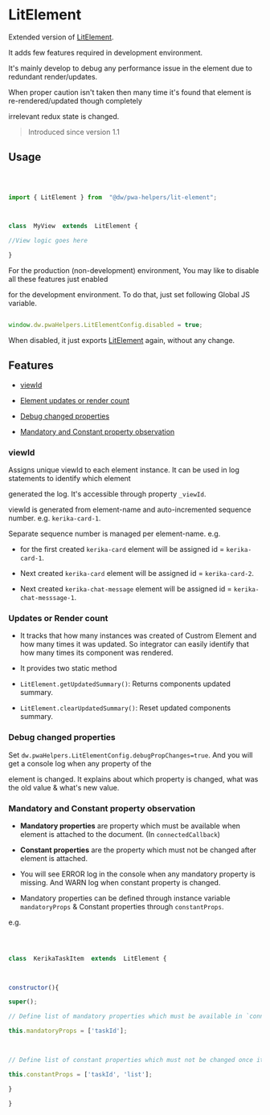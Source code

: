 # LitElement

  

Extended version of [LitElement](https://lit-element.polymer-project.org).

It adds few features required in development environment.

  

It's mainly develop to debug any performance issue in the element due to redundant render/updates.

When proper caution isn't taken then many time it's found that element is re-rendered/updated though completely

irrelevant redux state is changed.

  

> Introduced since version 1.1

  

## Usage

  

```javascript

  

import { LitElement } from  "@dw/pwa-helpers/lit-element";

  

class  MyView  extends  LitElement {

//View logic goes here

}

```

  

For the production (non-development) environment, You may like to disable all these features just enabled

for the development environment. To do that, just set following Global JS variable.

  

```javascript

window.dw.pwaHelpers.LitElementConfig.disabled = true;

```

  

When disabled, it just exports [LitElement](https://lit-element.polymer-project.org) again, without any change.

  

## Features

-  [viewId](#view-id)

- [Element updates or render count](#updates-or-render-count)

- [Debug changed properties](#debug-changed-properties)

- [Mandatory and Constant property observation](#mandatory-and-constant-property-observation)

  
  

### viewId

Assigns unique viewId to each element instance. It can be used in log statements to identify which element

generated the log. It's accessible through property `_viewId`.

  
  

viewId is generated from element-name and auto-incremented sequence number. e.g. `kerika-card-1`.

Separate sequence number is managed per element-name. e.g.

- for the first created `kerika-card` element will be assigned id = `kerika-card-1`.

- Next created `kerika-card` element will be assigned id = `kerika-card-2`.

- Next created `kerika-chat-message` element will be assigned id = `kerika-chat-messsage-1`.

  

### Updates or Render count

- It tracks that how many instances was created of Custrom Element and how many times it was updated. So integrator can easily identify that how many times its component was rendered.

- It provides two static method

-  `LitElement.getUpdatedSummary()`: Returns components updated summary.

-  `LitElement.clearUpdatedSummary()`: Reset updated components summary.

  
  
  

### Debug changed properties

Set `dw.pwaHelpers.LitElementConfig.debugPropChanges=true`. And you will get a console log when any property of the

element is changed. It explains about which property is changed, what was the old value & what's new value.

  
  

### Mandatory and Constant property observation

-  **Mandatory properties** are property which must be available when element is attached to the document. (In `connectedCallback`)

-  **Constant properties** are the property which must not be changed after element is attached.

- You will see ERROR log in the console when any mandatory property is missing. And WARN log when constant property is changed.

- Mandatory properties can be defined through instance variable `mandatoryProps` & Constant properties through `constantProps`.

e.g.

  

```javascript

  

class  KerikaTaskItem  extends  LitElement {

  

constructor(){

super();

// Define list of mandatory properties which must be available in `connectedCallback`.

this.mandatoryProps = ['taskId'];

  

// Define list of constant properties which must not be changed once it is set. Most of the case it must be available in `connectedCallback`.

this.constantProps = ['taskId', 'list'];

}

}
```